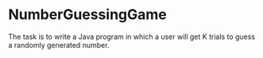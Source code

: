 # NumberGuessingGame
The task is to write a Java program in which a user will get K trials to guess a randomly generated number.
